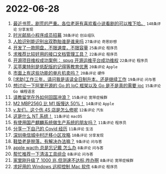 # 2022-06-28

1. [最近书荒，剧荒的严重。各位老哥有喜欢看小说看剧的可以推下哈。](https://www.v2ex.com/t/862603) `148条评论` `分享发现`
1. [时光邮局小程序成员招募](https://www.v2ex.com/t/862632) `38条评论` `创业组队`
1. [人脸识别能识别出双胞胎谁是谁来吗](https://www.v2ex.com/t/862633) `27条评论` `奇思妙想`
1. [开发了一款网盘，不限速度，不限容量](https://www.v2ex.com/t/862608) `25条评论` `程序员`
1. [求推荐比较好用的接口文档管理工具？](https://www.v2ex.com/t/862607) `22条评论` `程序员`
1. [开源项目维权成功案例： spug 开源运维平台成功维权](https://www.v2ex.com/t/862599) `22条评论` `程序员`
1. [买苹果特别是低配版的记得等教育优惠](https://www.v2ex.com/t/862642) `20条评论` `Apple`
1. [市面上有这些功能的单片机卖吗？](https://www.v2ex.com/t/862621) `20条评论` `硬件`
1. [[求助]工作三年，请问我是该读全日制升本，还是继续工作](https://www.v2ex.com/t/862648) `19条评论` `问与答`
1. [想讨论一下阿里开源的 Go 的 IoC 框架以及 Go 是不是真的需要 ioc](https://www.v2ex.com/t/862639) `15条评论` `Go 编程语言`
1. [请教留学在外如何回国冲浪？](https://www.v2ex.com/t/862636) `15条评论` `宽带症候群`
1. [M2 MBP256G 比 M1 版慢达 50%！](https://www.v2ex.com/t/862602) `14条评论` `Apple`
1. [v 友们，这个伤 4S 店是怎么修呢](https://www.v2ex.com/t/862614) `12条评论` `汽车`
1. [这是什么 NT 系统！](https://www.v2ex.com/t/862658) `11条评论` `macOS`
1. [有使用国产麒麟系统做生产系统的朋友吗？](https://www.v2ex.com/t/862647) `11条评论` `程序员`
1. [分享一下自己的 Covid 经历](https://www.v2ex.com/t/862622) `11条评论` `生活`
1. [深圳电信城中村迁移小区攻略](https://www.v2ex.com/t/862605) `10条评论` `分享发现`
1. [鞋垫老是脱落，有解决办法嘛？](https://www.v2ex.com/t/862617) `9条评论` `问与答`
1. [apple wacth 总是忘记戴 怎么办](https://www.v2ex.com/t/862626) `8条评论` `问与答`
1. [帮忙推荐一下清洁工具组合](https://www.v2ex.com/t/862625) `8条评论` `问与答`
1. [家里刚升级了 1000 兆,但测速不达标,咋办啊](https://www.v2ex.com/t/862612) `8条评论` `宽带症候群`
1. [求好用的 Windows 远程控制 Mac 软件](https://www.v2ex.com/t/862604) `6条评论` `程序员`
